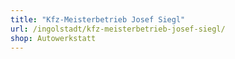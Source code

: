 ```yaml
---
title: "Kfz-Meisterbetrieb Josef Siegl"
url: /ingolstadt/kfz-meisterbetrieb-josef-siegl/
shop: Autowerkstatt
---
```

